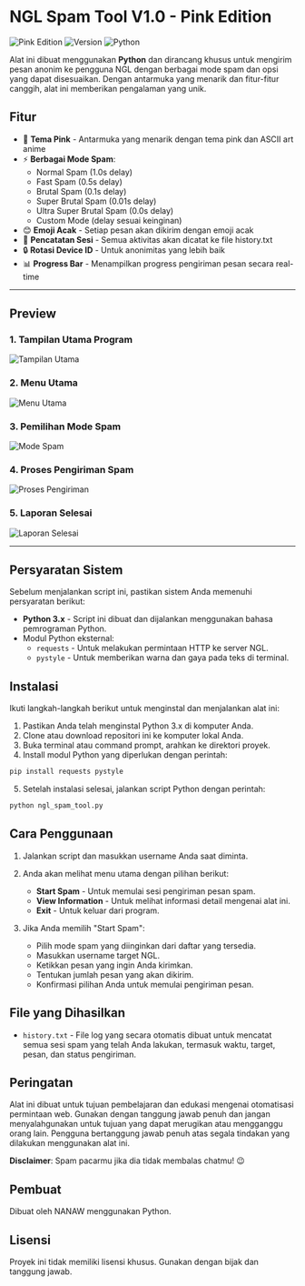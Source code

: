 
# NGL Spam Tool V1.0 - Pink Edition

![Pink Edition](https://img.shields.io/badge/Edition-Pink-pink)
![Version](https://img.shields.io/badge/Version-1.0-blue)
![Python](https://img.shields.io/badge/Python-3.x-yellowgreen)

Alat ini dibuat menggunakan **Python** dan dirancang khusus untuk mengirim pesan anonim ke pengguna NGL dengan berbagai mode spam dan opsi yang dapat disesuaikan. Dengan antarmuka yang menarik dan fitur-fitur canggih, alat ini memberikan pengalaman yang unik.

## Fitur

- 🎨 **Tema Pink** - Antarmuka yang menarik dengan tema pink dan ASCII art anime
- ⚡ **Berbagai Mode Spam**:
  - Normal Spam (1.0s delay)
  - Fast Spam (0.5s delay)
  - Brutal Spam (0.1s delay)
  - Super Brutal Spam (0.01s delay)
  - Ultra Super Brutal Spam (0.0s delay)
  - Custom Mode (delay sesuai keinginan)
- 😊 **Emoji Acak** - Setiap pesan akan dikirim dengan emoji acak
- 📝 **Pencatatan Sesi** - Semua aktivitas akan dicatat ke file history.txt
- 🔒 **Rotasi Device ID** - Untuk anonimitas yang lebih baik
- 📊 **Progress Bar** - Menampilkan progress pengiriman pesan secara real-time

---

## Preview

### 1. Tampilan Utama Program
![Tampilan Utama](images/preview-1-main-screen.png)

### 2. Menu Utama
![Menu Utama](images/preview-2-main-menu.png)

### 3. Pemilihan Mode Spam
![Mode Spam](images/preview-3-spam-modes.png)

### 4. Proses Pengiriman Spam
![Proses Pengiriman](images/preview-4-progress-bar.png)

### 5. Laporan Selesai
![Laporan Selesai](images/preview-5-completion-log.png)

---

## Persyaratan Sistem

Sebelum menjalankan script ini, pastikan sistem Anda memenuhi persyaratan berikut:

- **Python 3.x** - Script ini dibuat dan dijalankan menggunakan bahasa pemrograman Python.
- Modul Python eksternal:
  - `requests` - Untuk melakukan permintaan HTTP ke server NGL.
  - `pystyle` - Untuk memberikan warna dan gaya pada teks di terminal.

## Instalasi

Ikuti langkah-langkah berikut untuk menginstal dan menjalankan alat ini:

1. Pastikan Anda telah menginstal Python 3.x di komputer Anda.
2. Clone atau download repositori ini ke komputer lokal Anda.
3. Buka terminal atau command prompt, arahkan ke direktori proyek.
4. Install modul Python yang diperlukan dengan perintah:
```bash
pip install requests pystyle
```
5. Setelah instalasi selesai, jalankan script Python dengan perintah:
```bash
python ngl_spam_tool.py
```

## Cara Penggunaan

1. Jalankan script dan masukkan username Anda saat diminta.
2. Anda akan melihat menu utama dengan pilihan berikut:
   - **Start Spam** - Untuk memulai sesi pengiriman pesan spam.
   - **View Information** - Untuk melihat informasi detail mengenai alat ini.
   - **Exit** - Untuk keluar dari program.

3. Jika Anda memilih "Start Spam":
   - Pilih mode spam yang diinginkan dari daftar yang tersedia.
   - Masukkan username target NGL.
   - Ketikkan pesan yang ingin Anda kirimkan.
   - Tentukan jumlah pesan yang akan dikirim.
   - Konfirmasi pilihan Anda untuk memulai pengiriman pesan.

## File yang Dihasilkan

- `history.txt` - File log yang secara otomatis dibuat untuk mencatat semua sesi spam yang telah Anda lakukan, termasuk waktu, target, pesan, dan status pengiriman.

## Peringatan

Alat ini dibuat untuk tujuan pembelajaran dan edukasi mengenai otomatisasi permintaan web. Gunakan dengan tanggung jawab penuh dan jangan menyalahgunakan untuk tujuan yang dapat merugikan atau mengganggu orang lain. Pengguna bertanggung jawab penuh atas segala tindakan yang dilakukan menggunakan alat ini.

**Disclaimer**: Spam pacarmu jika dia tidak membalas chatmu! 😉

## Pembuat

Dibuat oleh NANAW menggunakan Python.

## Lisensi

Proyek ini tidak memiliki lisensi khusus. Gunakan dengan bijak dan tanggung jawab.
```